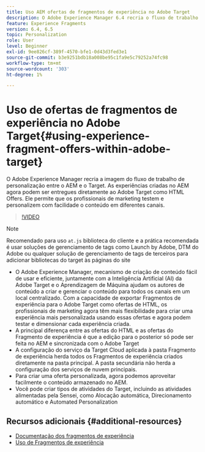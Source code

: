 ```yaml
---
title: Uso AEM ofertas de fragmentos de experiência no Adobe Target
description: O Adobe Experience Manager 6.4 recria o fluxo de trabalho de personalização entre o AEM e o Target. As experiências criadas no AEM agora podem ser entregues diretamente ao Adobe Target como HTML Offers. Ele permite que os profissionais de marketing testem e personalizem com facilidade o conteúdo em diferentes canais.
feature: Experience Fragments
version: 6.4, 6.5
topic: Personalization
role: User
level: Beginner
exl-id: 9ee826cf-389f-4570-bfe1-0d43d3fed3e1
source-git-commit: b3e9251bdb18a008be95c1fa9e5c79252a74fc98
workflow-type: tm+mt
source-wordcount: '303'
ht-degree: 1%

---
```


# Uso de ofertas de fragmentos de experiência no Adobe Target{#using-experience-fragment-offers-within-adobe-target}

O Adobe Experience Manager recria a imagem do fluxo de trabalho de personalização entre o AEM e o Target. As experiências criadas no AEM agora podem ser entregues diretamente ao Adobe Target como HTML Offers. Ele permite que os profissionais de marketing testem e personalizem com facilidade o conteúdo em diferentes canais.

>[!VIDEO](https://video.tv.adobe.com/v/22383?quality=12&learn=on)

>[!NOTE]
>
>Recomendado para uso `at.js` biblioteca do cliente e a prática recomendada é usar soluções de gerenciamento de tags como Launch by Adobe, DTM do Adobe ou qualquer solução de gerenciamento de tags de terceiros para adicionar bibliotecas do target às páginas do site


* O Adobe Experience Manager, mecanismo de criação de conteúdo fácil de usar e eficiente, juntamente com a Inteligência Artificial (AI) da Adobe Target e o Aprendizagem de Máquina ajudam os autores de conteúdo a criar e gerenciar o conteúdo para todos os canais em um local centralizado. Com a capacidade de exportar Fragmentos de experiência para o Adobe Target como ofertas de HTML, os profissionais de marketing agora têm mais flexibilidade para criar uma experiência mais personalizada usando essas ofertas e agora podem testar e dimensionar cada experiência criada.
* A principal diferença entre as ofertas do HTML e as ofertas do Fragmento de experiência é que a edição para o posterior só pode ser feita no AEM e sincronizada com o Adobe Target
* A configuração do serviço da Target Cloud aplicada à pasta Fragmento de experiência herda todos os Fragmentos de experiência criados diretamente na pasta principal. A pasta secundária não herda a configuração dos serviços de nuvem principais.
* Para criar uma oferta personalizada, agora podemos aproveitar facilmente o conteúdo armazenado no AEM.
* Você pode criar tipos de atividades do Target, incluindo as atividades alimentadas pela Sensei, como Alocação automática, Direcionamento automático e Automated Personalization

## Recursos adicionais {#additional-resources}

* [Documentação dos fragmentos de experiência](https://experienceleague.adobe.com/docs/experience-manager-65/authoring/authoring/experience-fragments.html)
* [Uso de Fragmentos de experiência](/help/sites/experience-fragments/experience-fragments-feature-video-use.md)
